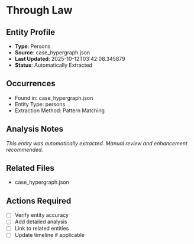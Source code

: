 # Through Law

## Entity Profile
- **Type**: Persons
- **Source**: case_hypergraph.json
- **Last Updated**: 2025-10-12T03:42:08.345879
- **Status**: Automatically Extracted

## Occurrences
- Found in: case_hypergraph.json
- Entity Type: persons
- Extraction Method: Pattern Matching

## Analysis Notes
*This entity was automatically extracted. Manual review and enhancement recommended.*

## Related Files
- case_hypergraph.json

## Actions Required
- [ ] Verify entity accuracy
- [ ] Add detailed analysis
- [ ] Link to related entities
- [ ] Update timeline if applicable
